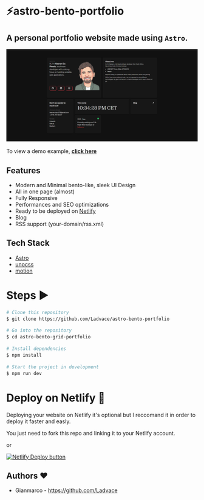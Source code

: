 # ⚡️astro-bento-portfolio

## A personal portfolio website made using `Astro`.

![astro-bento-portfolio | Bento-like Personal Porfolio Template](public/preview.png)

To view a demo example, **[click here](https://master--silly-concha-ddcd81.netlify.app//)**

## Features

-   Modern and Minimal bento-like, sleek UI Design
-   All in one page (almost)
-   Fully Responsive
-   Performances and SEO optimizations
-   Ready to be deployed on [Netlify](https://www.netlify.com/)
-   Blog
-   RSS support (your-domain/rss.xml)

## Tech Stack

-   [Astro](https://astro.build)
-   [unocss](https://unocss.dev/)
-   [motion](https://motion.dev/)

# Steps ▶️

```bash
# Clone this repository
$ git clone https://github.com/Ladvace/astro-bento-portfolio
```

```bash
# Go into the repository
$ cd astro-bento-grid-portfolio
```

```bash
# Install dependencies
$ npm install
```

```bash
# Start the project in development
$ npm run dev
```

# Deploy on Netlify 🚀

Deploying your website on Netlify it's optional but I reccomand it in order to deploy it faster and easly.

You just need to fork this repo and linking it to your Netlify account.

or

[![Netlify Deploy button](https://www.netlify.com/img/deploy/button.svg)](https://app.netlify.com/start/deploy?repository=https://github.com/Ladvace/astro-bento-portfolio)

## Authors ❤️

-   Gianmarco - https://github.com/Ladvace
